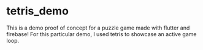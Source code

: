 # tetris_demo
This is a demo proof of concept for a puzzle game made with flutter and firebase! For this particular demo, I used tetris to showcase an active game loop.
